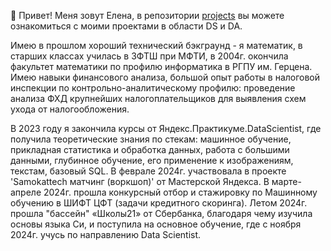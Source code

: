 👋 Привет! Меня зовут Елена, в репозитории [projects](https://github.com/ElenaH-va/projects) вы можете ознакомиться с моими проектами в области DS и DA.

Имею в прошлом хороший технический бэкграунд - я математик, в старших классах училась в ЗФТШ при МФТИ, в 2004г. окончила факультет математики по профилю информатика в РГПУ им. Герцена. Имею навыки финансового анализа, большой опыт работы в налоговой инспекции по контрольно-аналитическому профилю: проведение анализа ФХД крупнейших налогоплательщиков для выявления схем ухода от налогообложения. 

В 2023 году я закончила курсы от Яндекс.Практикуме.DataScientist, где получила теоретические знания по стекам: машинное обучение, прикладная статистика и обработка данных, работа с большими данными, глубинное обучение, его применение к изображениям, текстам, базовый SQL. В феврале 2024г. участвовала в проекте 'Samokatteсh матчинг (воркшоп)' от Мастерской Яндекса. В марте-апреле 2024г. прошла конкурсный отбор и стажировку по Машинному обучению в ШИФТ ЦФТ (задачи кредитного скоринга). Летом 2024г. прошла "бассейн" «Школы21» от Сбербанка, благодаря чему изучила основы языка Си, и поступила на основное обучение, где с ноября 2024г. учусь по направлению Data Scientist.
